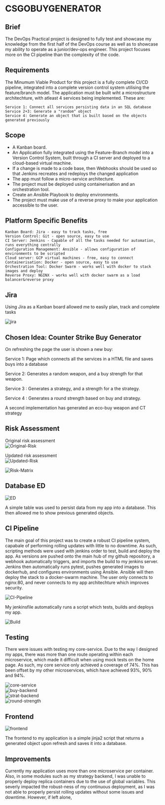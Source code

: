 # CSGOBUYGENERATOR

## Brief

The DevOps Practical project is designed to fully test and showcase my knowledge from the first half of the DevOps course as well as to showcase my ability to operate as a junior/dev-ops engineer. This project focuses more on the CI pipeline than the complexity of the code.

## Requirements

The Minumum Viable Product for this project is a fully complete CI/CD pipeline, integrated into a complete version control system utilising the feature/branch model. The application must be built wiht a microstructure architechture, with atleast 4 services being implemented. These are:

    Service 1: Connect all services persisting data in an SQL database
    Service 2+3: Generate a "random" object 
    Service 4: Generate an object that is built based on the objects generated previously

## Scope

* A Kanban board.
* An Application fully integrated using the Feature-Branch model into a Version Control System, built through a CI server and deployed to a cloud-based virtual machine.
* If a change is made to a code base, then Webhooks should be used so that Jenkins recreates and redeploys the changed application
* The app must follow a micro-service architecture.
* The project must be deployed using containerisation and an orchestration tool.
* Create an Ansible Playbook to deploy environments.
* The project must make use of a reverse proxy to make your application accessible to the user.

## Platform Specific Benefits

    Kanban Board: Jira - easy to track tasks, free
    Version Control: Git - open source, easy to use
    CI Server: Jenkins - Capable of all the tasks needed for automation, runs everything centrally
    Configuration Management: Ansible - allows configuration of environments to be scripted
    Cloud server: GCP virtual machines - free, easy to connect
    Containerisation: Docker - open source, easy to use
    Orchestration Tool: Docker Swarm - works well with docker to stack images and deploy
    Reverse Proxy: NGINX - works well with docker swarm as a load balancer&reverse proxy

## Jira

Using Jira as a Kanban board allowed me to easily plan, track and complete tasks

![jira](docu/jira.png)

## Chosen Idea: Counter Strike Buy Generator 

On refreshing the page the user is shown a new buy:

Service 1: Page which connects all the services in a HTML file and saves buys into a database

Service 2: Generates a random weapon, and a buy strength for that weapon.

Service 3 : Generates a strategy, and a strength for a the strategy.

Service 4 : Generates a round strength based on buy and strategy.

A second implementation has generated an eco-buy weapon and CT strategy

## Risk Assessment

Original risk assessment <br>
![Original-Risk](docu/risk_og.png) <br>

Updated risk assessment <br>
![Updated-Risk](docu/risk_new.png)<br>

![Risk-Matrix](docu/Risk_Matrix.png)

## Database ED

![ED](docu/ed.png)

A simple table was used to persist data from my app into a database. This then allowed me to show previous generated objects.

## CI Pipeline

The main goal of this project was to create a robust CI pipeline system, capabale of performing rolling updates with little to no downtime. As such, scripting methods were used with jenkins order to test, build and deploy the app. As versions are pushed onto the main hub of my github repository, a webhook automatically triggers, and imports the build to my jenkins server. Jenkins then automatically runs pytest, pushes generated images to dockerhub, and configures environments using Ansible. Ansible will then deploy the stack to a docker-swarm machine. The user only connects to nginx:80, and never connects to my app architechture which improves security.

![CI-Pipeline](docu/ci_pipline.png)

My jenkinsfile automatically runs a script which tests, builds and deploys my app.

![Build](docu/build.png)

## Testing

There were issues with testing my core-service. Due to the way I designed my apps, there was more than one route operating within each microservice, which made it difficult when using mock tests on the home page. As such, my core service only achieved a coverage of 74%. This has been offset by my other microservices, which have achieved 93%, 90% and 94%. 

![core-service](docu/core-service-cov.png) <br>
![buy-backend](docu/buy-backend-cov.png) <br>
![strat-backend](docu/strat-backend-cov.png) <br>
![round-strength](docu/round-strength-cov.png)

## Frontend

![frontend](docu/front-end.png)

The frontend to my application is a simple jinja2 script that returns a generated object upon refresh and saves it into a database.

## Improvements

Currently my application uses more than one microservice per container. Also, in some modules such as my strategy backend, I was unable to properly deploy replica containers due to the use of global variables. This severly impacted the robust-ness of my continuous deployment, as I was not able to properly persist rolling updates without some issues and downtime. However, if left alone, 